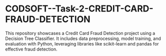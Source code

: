 # CODSOFT--Task-2-CREDIT-CARD-FRAUD-DETECTION
This repository showcases a Credit Card Fraud Detection project using a Decision Tree Classifier. It includes data preprocessing, model training, and evaluation with Python, leveraging libraries like scikit-learn and pandas for effective fraud detection.
